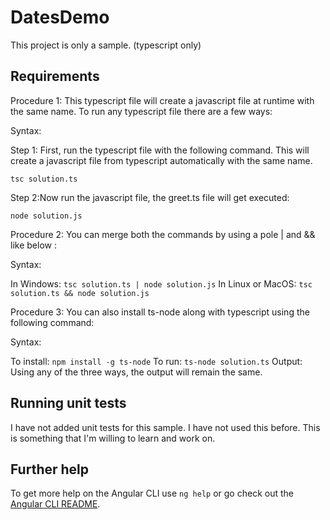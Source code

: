 # DatesDemo

This project is only a sample. (typescript only)

## Requirements 

Procedure 1: This typescript file will create a javascript file at runtime with the same name. To run any typescript file there are a few ways:

Syntax:

Step 1: First, run the typescript file with the following command. This will create a javascript file from typescript automatically with the same name.

`tsc solution.ts`

Step 2:Now run the javascript file, the greet.ts file will get executed:

`node solution.js`

Procedure 2: You can merge both the commands by using a pole | and && like below :

Syntax:

In Windows:
`tsc solution.ts | node solution.js`
In Linux or MacOS:
`tsc solution.ts && node solution.js`

Procedure 3: You can also install ts-node along with typescript using the following command:

Syntax:

To install:
`npm install -g ts-node`
To run:
`ts-node solution.ts`
Output: Using any of the three ways, the output will remain the same.

## Running unit tests

I have not added unit tests for this sample. I have not used this before. This is something that I'm willing to learn and work on.

## Further help

To get more help on the Angular CLI use `ng help` or go check out the [Angular CLI README](https://github.com/angular/angular-cli/blob/master/README.md).
